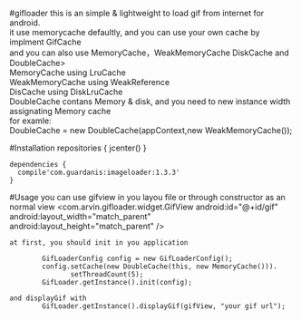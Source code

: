 #gifloader
this is an simple & lightweight to load gif from internet for android.<br>
it use memorycache defaultly, and you can use your own cache by implment GifCache<br>
and you can also use MemoryCache，WeakMemoryCache DiskCache and DoubleCache><br>
MemoryCache using LruCache<br>
WeakMemoryCache using WeakReference<br>
DisCache using DiskLruCache<br>
DoubleCache contans Memory & disk, and you need to new instance width assignating Memory cache<br>
				for examle:<br>
					DoubleCache = new DoubleCache(appContext,new WeakMemoryCache());




#Installation
	repositories {
		jcenter()
	}

	dependencies {
  	  compile'com.guardanis:imageloader:1.3.3'
	}
	
#Usage
	you can use gifview in you layou file or through constructor as an normal view
		<com.arvin.gifloader.widget.GifView
        	android:id="@+id/gif"
	        android:layout_width="match_parent"
	        android:layout_height="match_parent" />
  
  
 	at first, you should init in you application 
 	
 			GifLoaderConfig config = new GifLoaderConfig();
    		config.setCache(new DoubleCache(this, new MemoryCache())).
        	       setThreadCount(5);
  		   	GifLoader.getInstance().init(config);
        	
  	and displayGif with
  			GifLoader.getInstance().displayGif(gifView, "your gif url");
